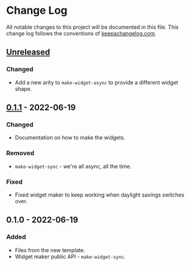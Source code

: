 # Change Log
All notable changes to this project will be documented in this file. This change log follows the conventions of [keepachangelog.com](http://keepachangelog.com/).

## [Unreleased]
### Changed
- Add a new arity to `make-widget-async` to provide a different widget shape.

## [0.1.1] - 2022-06-19
### Changed
- Documentation on how to make the widgets.

### Removed
- `make-widget-sync` - we're all async, all the time.

### Fixed
- Fixed widget maker to keep working when daylight savings switches over.

## 0.1.0 - 2022-06-19
### Added
- Files from the new template.
- Widget maker public API - `make-widget-sync`.

[Unreleased]: https://sourcehost.site/your-name/kata-0300-build-app/compare/0.1.1...HEAD
[0.1.1]: https://sourcehost.site/your-name/kata-0300-build-app/compare/0.1.0...0.1.1
